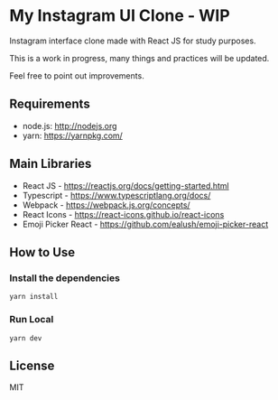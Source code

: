 # My Instagram UI Clone - WIP
Instagram interface clone made with React JS for study purposes.

This is a work in progress, many things and practices will be updated.

Feel free to point out improvements.

## Requirements
* node.js: <http://nodejs.org>
* yarn: <https://yarnpkg.com/>

## Main Libraries
* React JS - <https://reactjs.org/docs/getting-started.html>
* Typescript - <https://www.typescriptlang.org/docs/>
* Webpack - <https://webpack.js.org/concepts/>
* React Icons - <https://react-icons.github.io/react-icons>
* Emoji Picker React - <https://github.com/ealush/emoji-picker-react>

## How to Use

### Install the dependencies
```
yarn install
```
### Run Local
```
yarn dev
```

## License
MIT
